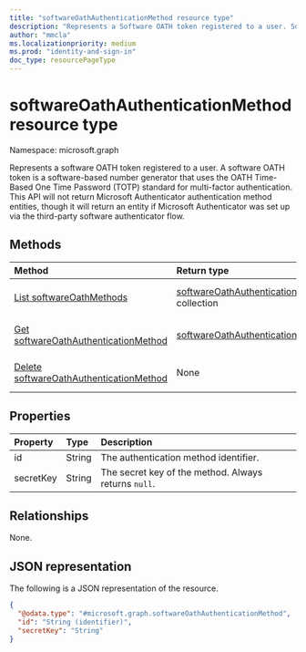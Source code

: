 ```yaml
---
title: "softwareOathAuthenticationMethod resource type"
description: "Represents a Software OATH token registered to a user. Software OATH is a multi-factor authentication method."
author: "mmcla"
ms.localizationpriority: medium
ms.prod: "identity-and-sign-in"
doc_type: resourcePageType
---
```


# softwareOathAuthenticationMethod resource type

Namespace: microsoft.graph

Represents a software OATH token registered to a user. A software OATH token is a software-based number generator that uses the OATH Time-Based One Time Password (TOTP) standard for multi-factor authentication. This API will not return Microsoft Authenticator authentication method entities, though it will return an entity if Microsoft Authenticator was set up via the third-party software authenticator flow.

## Methods
|Method|Return type|Description|
|:---|:---|:---|
|[List softwareOathMethods](../api/authentication-list-softwareoathmethods.md)|[softwareOathAuthenticationMethod](../resources/softwareoathauthenticationmethod.md) collection|Retrieve a list of a user's softwareOathAuthenticationMethod objects and their properties.|
|[Get softwareOathAuthenticationMethod](../api/softwareoathauthenticationmethod-get.md)|[softwareOathAuthenticationMethod](../resources/softwareoathauthenticationmethod.md)|Read the properties of a user's softwareOathAuthenticationMethod object.|
|[Delete softwareOathAuthenticationMethod](../api/softwareoathauthenticationmethod-delete.md)|None|Delete a user's softwareOathAuthenticationMethod object.|


## Properties
|Property|Type|Description|
|:---|:---|:---|
|id|String|The authentication method identifier.|
|secretKey|String|The secret key of the method. Always returns `null`.|

## Relationships
None.

## JSON representation
The following is a JSON representation of the resource.
<!-- {
  "blockType": "resource",
  "keyProperty": "id",
  "@odata.type": "microsoft.graph.softwareOathAuthenticationMethod",
  "baseType": "microsoft.graph.authenticationMethod",
  "openType": false
}
-->
``` json
{
  "@odata.type": "#microsoft.graph.softwareOathAuthenticationMethod",
  "id": "String (identifier)",
  "secretKey": "String"
}
```
